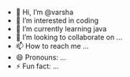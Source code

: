 - 👋 Hi, I’m @varsha
- 👀 I’m interested in coding
- 🌱 I’m currently learning java
- 💞️ I’m looking to collaborate on ...
- 📫 How to reach me ...
- 😄 Pronouns: ...
- ⚡ Fun fact: ...

<!---
varshahr/varshahr is a ✨ special ✨ repository because its `README.md` (this file) appears on your GitHub profile.
You can click the Preview link to take a look at your changes.
--->
